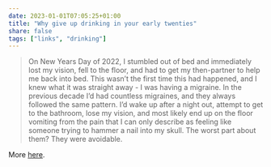 ```yaml
---
date: 2023-01-01T07:05:25+01:00
title: "Why give up drinking in your early twenties"
share: false
tags: ["links", "drinking"]
---
```

> On New Years Day of 2022, I stumbled out of bed and immediately lost my
> vision, fell to the floor, and had to get my then-partner to help me back
> into bed. This wasn’t the first time this had happened, and I knew what it
> was straight away - I was having a migraine. In the previous decade I’d had
> countless migraines, and they always followed the same pattern. I’d wake up
> after a night out, attempt to get to the bathroom, lose my vision, and most
> likely end up on the floor vomiting from the pain that I can only describe as
> feeling like someone trying to hammer a nail into my skull. 
> The worst part about them? They were avoidable.

More [here](https://oscargws.substack.com/p/why-i-gave-up-drinking-in-my-twenties).



 [rss]: https://nicolaiarocci.com/index.xml
 [m]: https://fosstodon.org/@nicola
 [nl]: https://buttondown.email/nicolaiarocci
